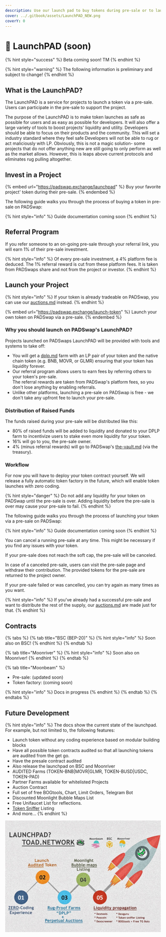 ```yaml
---
description: Use our launch pad to buy tokens during pre-sale or to launch your own project. Take off with fair systems!
cover: ../.gitbook/assets/LaunchPAD_NEW.png
coverY: 0
---
```


# 🚀 LaunchPAD (soon)

{% hint style="success" %}
Beta coming soon! TM
{% endhint %}

{% hint style="warning" %}
The following information is preliminary and subject to change!
{% endhint %}

## What is the LaunchPAD?

The LaunchPAD is a service for projects to launch a token via a pre-sale. Users can participate in the pre-sale to support the project.

The purpose of the LaunchPAD is to make token launches as safe as possible for users and as easy as possible for developers. It will also offer a large variety of tools to boost projects' liquidity and utility. Developers should be able to focus on their products and the community. This will set a industry standard where they feel safe Developers will not be able to rug or act maliciously with LP. Obviously, this is not a magic solution- some projects that do not offer anything new are still going to only perform as well as the market allows. However, this is leaps above current protocols and eliminates rug pulling altogether.

## Invest in a Project

{% embed url="https://padswap.exchange/launchpad" %}
Buy your favorite project' token during their pre-sale.
{% endembed %}

The following guide walks you through the process of buying a token in pre-sale on PADSwap:

{% hint style="info" %}
Guide documentation coming soon
{% endhint %}

## Referral Program

If you refer someone to an on-going pre-sale through your referral link, you will earn 1% of their pre-sale investment.

{% hint style="info" %}
Of every pre-sale investment, a 4% platform fee is deduced. The 1% referral reward is cut from these platform fees. It is taken from PADSwaps share and not from the project or investor.
{% endhint %}

## Launch your Project

{% hint style="info" %}
If your token is already tradeable on PADSwap, you can use our [auctions.md](auctions.md "mention") instead.
{% endhint %}

{% embed url="https://padswap.exchange/launch-token" %}
Launch your own token on PADSwap via a pre-sale.
{% endembed %}

### Why you should launch on PADSwap's LaunchPAD?

Projects launched on PADSwaps LaunchPAD will be provided with tools and systems to take off:

* You will get a [dplp.md](../fundamentals/dplp.md "mention") farm with an LP pair of your token and the native chain token (e.g. BNB, MOVR, or GLMR) ensuring that your token has liquidity forever.
* Our referral program allows users to earn fees by referring others to your token's pre-sale.\
  The referral rewards are taken from PADSwap's platform fees, so you don't lose anything by enabling referrals.
* Unlike other platforms, launching a pre-sale on PADSwap is free - we don't take any upfront fee to launch your pre-sale.

### Distribution of Raised Funds

The funds raised during your pre-sale will be distributed like this:

* 80% of raised funds will be added to liquidity and donated to your DPLP farm to incentivize users to stake even more liquidity for your token.
* 16% will go to you, the pre-sale owner.
* 4% (minus referral rewards) will go to PADSwap's [the-vault.md](../fundamentals/the-vault.md "mention") (via the treasury).

### Workflow

For now you will have to deploy your token contract yourself. We will release a fully automatic token factory in the future, which will enable token launches with zero coding.

{% hint style="danger" %}
Do not add any liquidity for your token on PADSwap until the pre-sale is over. Adding liquidity before the pre-sale is over may cause your pre-sale to fail.
{% endhint %}

The following guide walks you through the process of launching your token via a pre-sale on PADSwap:

{% hint style="info" %}
Guide documentation coming soon
{% endhint %}

You can cancel a running pre-sale at any time. This might be necessary if you find any issues with your token.

If your pre-sale does not reach the soft cap, the pre-sale will be canceled.

In case of a canceled pre-sale, users can visit the pre-sale page and withdraw their contribution. The provided tokens for the pre-sale are returned to the project owner.

If your pre-sale failed or was cancelled, you can try again as many times as you want.

{% hint style="info" %}
If you've already had a successful pre-sale and want to distribute the rest of the supply, our [auctions.md](auctions.md "mention") are made just for that.
{% endhint %}

## Contracts

{% tabs %}
{% tab title="BSC (BEP-20)" %}
{% hint style="info" %}
Soon also on BSC!
{% endhint %}
{% endtab %}

{% tab title="Moonriver" %}
{% hint style="info" %}
Soon also on Moonriver!
{% endhint %}
{% endtab %}

{% tab title="Moonbeam" %}
* Pre-sale: (updated soon)
* Token factory: (coming soon)

{% hint style="info" %}
Docs in progress
{% endhint %}
{% endtab %}
{% endtabs %}

## Future Development

{% hint style="info" %}
The docs show the current state of the launchpad. For example, but not limited to, the following features:

* Launch token without any coding experience based on modular building blocks
* Have all possible token contracts audited so that all launching tokens are audited from the get go.
* Have the presale contract audited
* Also release the launchpad on BSC and Moonriver
* AUDITED Farms (TOKEN-BNB|MOVR|GLMR, TOKEN-BUSD|USDC, TOKEN-PAD)
* Partner Farms available for whitelisted Projects
* Auction Contract
* Full set of free BOGtools, Chart, Limit Orders, Telegram Bot
* Discounted Moonlight Bubble Maps List
* Free Unifaucet List for reflections.
* [Token Sniffer](https://tokensniffer.com) Listing
* And more...
{% endhint %}

![](../.gitbook/assets/LaunchPAD.jpg)
